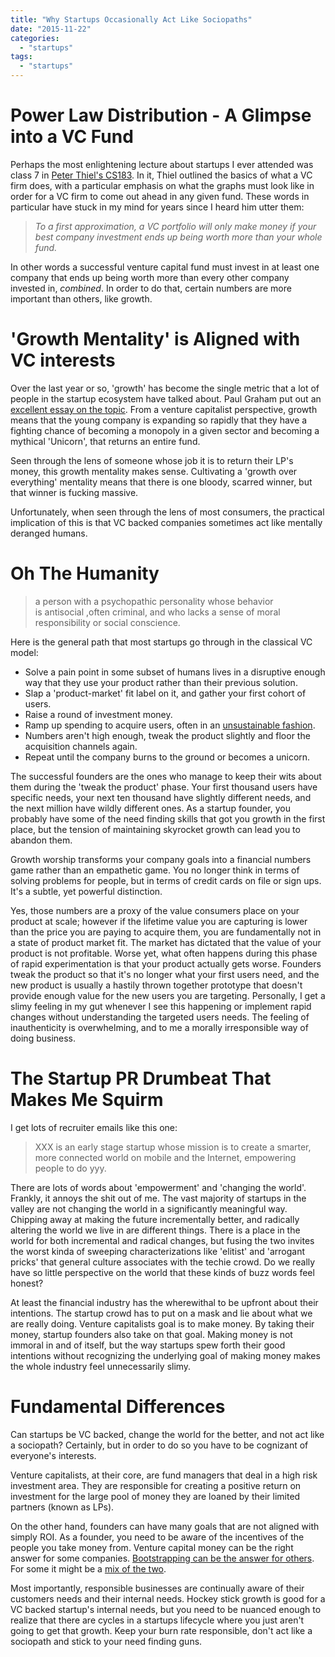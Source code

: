 ```yaml
---
title: "Why Startups Occasionally Act Like Sociopaths"
date: "2015-11-22"
categories:
  - "startups"
tags:
  - "startups"
---
```


# Power Law Distribution - A Glimpse into a VC Fund

Perhaps the most enlightening lecture about startups I ever attended was class 7 in [Peter Thiel's CS183](http://blakemasters.com/post/21869934240/peter-thiels-cs183-startup-class-7-notes-essay). In it, Thiel outlined the basics of what a VC firm does, with a particular emphasis on what the graphs must look like in order for a VC firm to come out ahead in any given fund. These words in particular have stuck in my mind for years since I heard him utter them:

> _To a first approximation, a VC portfolio will only make money if your best company investment ends up being worth more than your whole fund._

In other words a successful venture capital fund must invest in at least one company that ends up being worth more than every other company invested in, _combined_. In order to do that, certain numbers are more important than others, like growth.

# 'Growth Mentality' is Aligned with VC interests

Over the last year or so, 'growth' has become the single metric that a lot of people in the startup ecosystem have talked about. Paul Graham put out an [excellent essay on the topic](http://www.paulgraham.com/growth.html). From a venture capitalist perspective, growth means that the young company is expanding so rapidly that they have a fighting chance of becoming a monopoly in a given sector and becoming a mythical 'Unicorn', that returns an entire fund.

Seen through the lens of someone whose job it is to return their LP's money, this growth mentality makes sense. Cultivating a 'growth over everything' mentality means that there is one bloody, scarred winner, but that winner is fucking massive.

Unfortunately, when seen through the lens of most consumers, the practical implication of this is that VC backed companies sometimes act like mentally deranged humans.

# Oh The Humanity

> a person with a psychopathic personality whose behavior is antisocial ,often criminal, and who lacks a sense of moral responsibility or social conscience.

Here is the general path that most startups go through in the classical VC model:

- Solve a pain point in some subset of humans lives in a disruptive enough way that they use your product rather than their previous solution.
- Slap a 'product-market' fit label on it, and gather your first cohort of users.
- Raise a round of investment money.
- Ramp up spending to acquire users, often in an [unsustainable fashion](https://medium.com/backchannel/why-homejoy-failed-bb0ab39d901a#.2jviif7sd).
- Numbers aren't high enough, tweak the product slightly and floor the acquisition channels again.
- Repeat until the company burns to the ground or becomes a unicorn.

The successful founders are the ones who manage to keep their wits about them during the 'tweak the product' phase. Your first thousand users have specific needs, your next ten thousand have slightly different needs, and the next million have wildly different ones. As a startup founder, you probably have some of the need finding skills that got you growth in the first place, but the tension of maintaining skyrocket growth can lead you to abandon them. 

Growth worship transforms your company goals into a financial numbers game rather than an empathetic game. You no longer think in terms of solving problems for people, but in terms of credit cards on file or sign ups. It's a subtle, yet powerful distinction.

Yes, those numbers are a proxy of the value consumers place on your product at scale; however if the lifetime value you are capturing is lower than the price you are paying to acquire them, you are fundamentally not in a state of product market fit. The market has dictated that the value of your product is not profitable. Worse yet, what often happens during this phase of rapid experimentation is that your product actually gets worse. Founders tweak the product so that it's no longer what your first users need, and the new product is usually a hastily thrown together prototype that doesn't provide enough value for the new users you are targeting. Personally, I get a slimy feeling in my gut whenever I see this happening or implement rapid changes without understanding the targeted users needs. The feeling of inauthenticity is overwhelming, and to me a morally irresponsible way of doing business.

# The Startup PR Drumbeat That Makes Me Squirm

I get lots of recruiter emails like this one:

> XXX is an early stage startup whose mission is to create a smarter, more connected world on mobile and the Internet, empowering people to do yyy.

There are lots of words about 'empowerment' and 'changing the world'. Frankly, it annoys the shit out of me. The vast majority of startups in the valley are not changing the world in a significantly meaningful way. Chipping away at making the future incrementally better, and radically altering the world we live in are different things. There is a place in the world for both incremental and radical changes, but fusing the two invites the worst kinda of sweeping characterizations like 'elitist' and 'arrogant pricks' that general culture associates with the techie crowd. Do we really have so little perspective on the world that these kinds of buzz words feel honest?

At least the financial industry has the wherewithal to be upfront about their intentions. The startup crowd has to put on a mask and lie about what we are really doing. Venture capitalists goal is to make money. By taking their money, startup founders also take on that goal. Making money is not immoral in and of itself, but the way startups spew forth their good intentions without recognizing the underlying goal of making money makes the whole industry feel unnecessarily slimy.

# Fundamental Differences

Can startups be VC backed, change the world for the better, and not act like a sociopath? Certainly, but in order to do so you have to be cognizant of everyone's interests.

Venture capitalists, at their core, are fund managers that deal in a high risk investment area. They are responsible for creating a positive return on investment for the large pool of money they are loaned by their limited partners (known as LPs).

On the other hand, founders can have many goals that are not aligned with simply ROI. As a founder, you need to be aware of the incentives of the people you take money from. Venture capital money can be the right answer for some companies. [Bootstrapping can be the answer for others](https://medium.com/@dhh/reconsider-41adf356857f#.bhkxfqa9n). For some it might be a [mix of the two](https://www.kickstarter.com/blog/kickstarter-is-now-a-benefit-corporation).

Most importantly, responsible businesses are continually aware of their customers needs and their internal needs. Hockey stick growth is good for a VC backed startup's internal needs, but you need to be nuanced enough to realize that there are cycles in a startups lifecycle where you just aren't going to get that growth. Keep your burn rate responsible, don't act like a sociopath and stick to your need finding guns.
